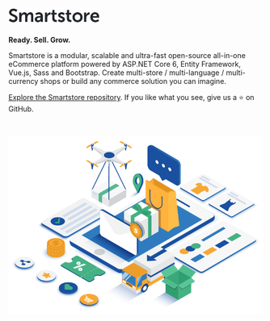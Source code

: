 <h1>
	<img src="/profile/smartstore-text.png" alt="Smartstore" width="180">
</h1>
<p><strong>Ready. Sell. Grow.</strong></p>

Smartstore is a modular, scalable and ultra-fast open-source all-in-one eCommerce platform powered by 
ASP.NET Core 6, Entity Framework, Vue.js, Sass and Bootstrap. 
Create multi-store / multi-language / multi-currency shops or build any commerce solution you can imagine.

[Explore the Smartstore repository](https://github.com/smartstore/Smartstore). If you like what you see, give us a ⭐️ on GitHub.

<br/>

<p align="center">
	<img src="/profile/3199.png" alt="Smartstore">
</p>
